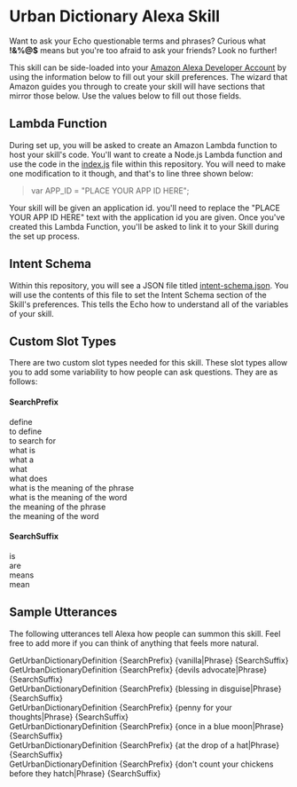 # Urban Dictionary Alexa Skill

Want to ask your Echo questionable terms and phrases? Curious what **!&%@$** means but you're too afraid to ask your friends? Look no further!

This skill can be side-loaded into your [Amazon Alexa Developer Account](https://developer.amazon.com/) by using the information below to fill out your skill preferences. The wizard that Amazon guides you through to create your skill will have sections that mirror those below. Use the values below to fill out those fields.

## Lambda Function
During set up, you will be asked to create an Amazon Lambda function to host your skill's code. You'll want to create a Node.js Lambda function and use the code in the [index.js](https://github.com/jamesmillerio/Urban-Dictionary-Alexa-Skill/blob/master/index.js) file within this repository. You will need to make one modification to it though, and that's to line three shown below:

> var APP_ID = "PLACE YOUR APP ID HERE";

Your skill will be given an application id. you'll need to replace the "PLACE YOUR APP ID HERE" text with the application id you are given. Once you've created this Lambda Function, you'll be asked to link it to your Skill during the set up process.

## Intent Schema
Within this repository, you will see a JSON file titled [intent-schema.json](https://github.com/jamesmillerio/Urban-Dictionary-Alexa-Skill/blob/master/intent-schema.json). You will use the contents of this file to set the Intent Schema section of the Skill's preferences. This tells the Echo how to understand all of the variables of your skill.

## Custom Slot Types
There are two custom slot types needed for this skill. These slot types allow you to add some variability to how people can ask questions. They are as follows:

#### SearchPrefix
define  
to define  
to search for  
what is  
what a  
what  
what does  
what is the meaning of the phrase  
what is the meaning of the word  
the meaning of the phrase  
the meaning of the word  

#### SearchSuffix
is  
are  
means  
mean  

## Sample Utterances
The following utterances tell Alexa how people can summon this skill. Feel free to add more if you can think of anything that feels more natural.

GetUrbanDictionaryDefinition {SearchPrefix} {vanilla|Phrase} {SearchSuffix}  
GetUrbanDictionaryDefinition {SearchPrefix} {devils advocate|Phrase} {SearchSuffix}  
GetUrbanDictionaryDefinition {SearchPrefix} {blessing in disguise|Phrase} {SearchSuffix}  
GetUrbanDictionaryDefinition {SearchPrefix} {penny for your thoughts|Phrase} {SearchSuffix}  
GetUrbanDictionaryDefinition {SearchPrefix} {once in a blue moon|Phrase} {SearchSuffix}  
GetUrbanDictionaryDefinition {SearchPrefix} {at the drop of a hat|Phrase} {SearchSuffix}  
GetUrbanDictionaryDefinition {SearchPrefix} {don't count your chickens before they hatch|Phrase} {SearchSuffix}  
